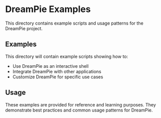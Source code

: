 # DreamPie Examples

This directory contains example scripts and usage patterns for the DreamPie project.

## Examples

This directory will contain example scripts showing how to:

- Use DreamPie as an interactive shell
- Integrate DreamPie with other applications
- Customize DreamPie for specific use cases

## Usage

These examples are provided for reference and learning purposes. They demonstrate best practices and common usage patterns for DreamPie.
